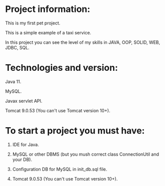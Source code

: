 # Project information:
This is my first pet project.

This is a simple example of a taxi service.

In this project you can see the level of my skills in JAVA, OOP, SOLID, WEB, JDBC, SQL.
# Technologies and version:
Java 11.

MySQL.

Javax servlet API.

Tomcat 9.0.53 (You can't use Tomcat version 10+).
 # To start a project you must have:
1. IDE for Java.

2. MySQL or other DBMS (but you mush correct class ConnectionUtil and your DB).

3. Configuration DB for MySQL in init_db.sql file.

4. Tomcat 9.0.53 (You can't use Tomcat version 10+).




